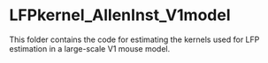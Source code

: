 # LFPkernel_AllenInst_V1model
This folder contains the code for estimating the kernels used for LFP estimation in a large-scale V1 mouse model.
